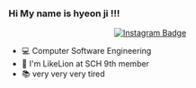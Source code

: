 ### Hi My name is hyeon ji !!!

<div align=center>

[![Instagram Badge](https://img.shields.io/badge/Instagram-87CEFA?style=flat-square&logo=instagram&logoColor=white&link=https://www.instagram.com/h_jiemon/)](https://www.instagram.com/h_jiemon/)

</div>

- 💻 Computer Software Engineering
- 🦁 I'm LikeLion at SCH 9th member
- 📚 very very very tired
